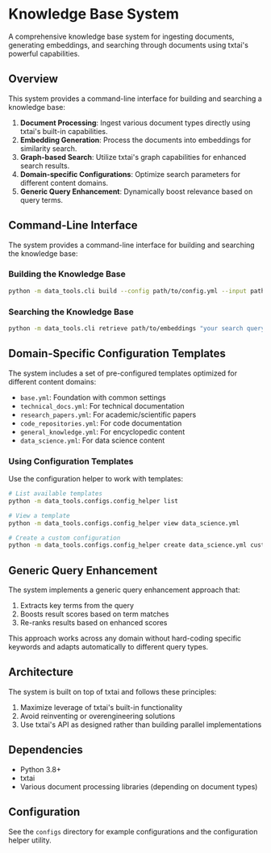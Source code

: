 # Knowledge Base System

A comprehensive knowledge base system for ingesting documents, generating embeddings, and searching through documents using txtai's powerful capabilities.

## Overview

This system provides a command-line interface for building and searching a knowledge base:

1. **Document Processing**: Ingest various document types directly using txtai's built-in capabilities.
2. **Embedding Generation**: Process the documents into embeddings for similarity search.
3. **Graph-based Search**: Utilize txtai's graph capabilities for enhanced search results.
4. **Domain-specific Configurations**: Optimize search parameters for different content domains.
5. **Generic Query Enhancement**: Dynamically boost relevance based on query terms.

## Command-Line Interface

The system provides a command-line interface for building and searching the knowledge base:

### Building the Knowledge Base

```bash
python -m data_tools.cli build --config path/to/config.yml --input path/to/documents --recursive
```

### Searching the Knowledge Base

```bash
python -m data_tools.cli retrieve path/to/embeddings "your search query" --graph
```

## Domain-Specific Configuration Templates

The system includes a set of pre-configured templates optimized for different content domains:

- `base.yml`: Foundation with common settings
- `technical_docs.yml`: For technical documentation
- `research_papers.yml`: For academic/scientific papers
- `code_repositories.yml`: For code documentation
- `general_knowledge.yml`: For encyclopedic content
- `data_science.yml`: For data science content

### Using Configuration Templates

Use the configuration helper to work with templates:

```bash
# List available templates
python -m data_tools.configs.config_helper list

# View a template
python -m data_tools.configs.config_helper view data_science.yml

# Create a custom configuration
python -m data_tools.configs.config_helper create data_science.yml custom_config.yml --path .txtai/kb-custom --max-hops 1 --min-score 0.5
```

## Generic Query Enhancement

The system implements a generic query enhancement approach that:

1. Extracts key terms from the query
2. Boosts result scores based on term matches
3. Re-ranks results based on enhanced scores

This approach works across any domain without hard-coding specific keywords and adapts automatically to different query types.

## Architecture

The system is built on top of txtai and follows these principles:

1. Maximize leverage of txtai's built-in functionality
2. Avoid reinventing or overengineering solutions
3. Use txtai's API as designed rather than building parallel implementations

## Dependencies

- Python 3.8+
- txtai
- Various document processing libraries (depending on document types)

## Configuration

See the `configs` directory for example configurations and the configuration helper utility.
